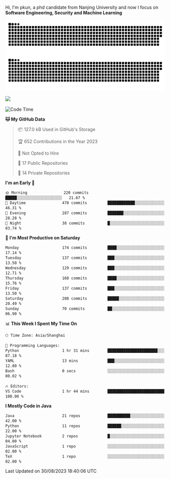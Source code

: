 Hi, I'm pkun, a phd candidate from Nanjing University and now I focus on **Software Engineering, Security and Machine Learning**

![GitHub Snake Light](https://github.com/pppppkun/pppppkun/blob/output/github-snake.svg#gh-light-mode-only)
![GitHub Snake dark](https://github.com/pppppkun/pppppkun/blob/output/github-snake-dark.svg#gh-dark-mode-only)

![](https://komarev.com/ghpvc/?username=pppppkun)
<!--START_SECTION:waka-->
![Code Time](http://img.shields.io/badge/Code%20Time-1%2C906%20hrs%2048%20mins-blue)

**🐱 My GitHub Data** 

> 📦 127.0 kB Used in GitHub's Storage 
 > 
> 🏆 652 Contributions in the Year 2023
 > 
> 🚫 Not Opted to Hire
 > 
> 📜 17 Public Repositories 
 > 
> 🔑 14 Private Repositories 
 > 
**I'm an Early 🐤** 

```text
🌞 Morning                220 commits         █████░░░░░░░░░░░░░░░░░░░░   21.67 % 
🌆 Daytime                470 commits         ████████████░░░░░░░░░░░░░   46.31 % 
🌃 Evening                287 commits         ███████░░░░░░░░░░░░░░░░░░   28.28 % 
🌙 Night                  38 commits          █░░░░░░░░░░░░░░░░░░░░░░░░   03.74 % 
```
📅 **I'm Most Productive on Saturday** 

```text
Monday                   174 commits         ████░░░░░░░░░░░░░░░░░░░░░   17.14 % 
Tuesday                  137 commits         ███░░░░░░░░░░░░░░░░░░░░░░   13.50 % 
Wednesday                129 commits         ███░░░░░░░░░░░░░░░░░░░░░░   12.71 % 
Thursday                 160 commits         ████░░░░░░░░░░░░░░░░░░░░░   15.76 % 
Friday                   137 commits         ███░░░░░░░░░░░░░░░░░░░░░░   13.50 % 
Saturday                 208 commits         █████░░░░░░░░░░░░░░░░░░░░   20.49 % 
Sunday                   70 commits          ██░░░░░░░░░░░░░░░░░░░░░░░   06.90 % 
```


📊 **This Week I Spent My Time On** 

```text
🕑︎ Time Zone: Asia/Shanghai

💬 Programming Languages: 
Python                   1 hr 31 mins        ██████████████████████░░░   87.18 % 
YAML                     13 mins             ███░░░░░░░░░░░░░░░░░░░░░░   12.80 % 
Bash                     0 secs              ░░░░░░░░░░░░░░░░░░░░░░░░░   00.02 % 

🔥 Editors: 
VS Code                  1 hr 44 mins        █████████████████████████   100.00 % 
```

**I Mostly Code in Java** 

```text
Java                     21 repos            ██████████░░░░░░░░░░░░░░░   42.00 % 
Python                   11 repos            ██████░░░░░░░░░░░░░░░░░░░   22.00 % 
Jupyter Notebook         2 repos             █░░░░░░░░░░░░░░░░░░░░░░░░   04.00 % 
JavaScript               1 repo              ░░░░░░░░░░░░░░░░░░░░░░░░░   02.00 % 
TeX                      1 repo              ░░░░░░░░░░░░░░░░░░░░░░░░░   02.00 % 
```




 Last Updated on 30/08/2023 18:40:06 UTC
<!--END_SECTION:waka-->
